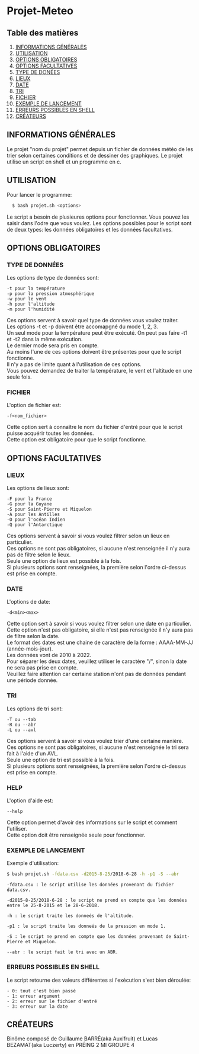 # Projet-Meteo


## Table des matières
1. [INFORMATIONS GÉNÉRALES](#informations-générales)
2. [UTILISATION](#utilisation)
3. [OPTIONS OBLIGATOIRES](#options-obligatoires)
4. [OPTIONS FACULTATIVES](#options-facultatives)
5. [TYPE DE DONÉES](#type-de-données)
6. [LIEUX](#lieux)
7. [DATE](#date)
8. [TRI](#tri)
9. [FICHIER](#fichier)
10. [EXEMPLE DE LANCEMENT](#exemple-de-lancement)
11. [ERREURS POSSIBLES EN SHELL](#erreurs-possibles-en-shell)
12. [CRÉATEURS](#créateurs)

## INFORMATIONS GÉNÉRALES

Le projet "nom du projet" permet depuis un fichier de données météo de les trier selon certaines conditions et de dessiner des graphiques. Le projet utilise un script en shell et un programme en c.

## UTILISATION

Pour lancer le programme:
```bash
  $ bash projet.sh <options>
```
Le script a besoin de plusieures options pour fonctionner. Vous pouvez les saisir dans l'odre que vous voulez.
Les options possibles pour le script sont de deux types: les données obligatoires et les données facultatives.

## OPTIONS OBLIGATOIRES

### TYPE DE DONNÉES

Les options de type de données sont:

	-t pour la température
	-p pour la pression atmosphérique
	-w pour le vent
	-h pour l'altitude
	-m pour l'humidité

Ces options servent à savoir quel type de données vous voulez traiter. <br />
Les options -t et -p doivent être accomapgné du mode 1, 2, 3. <br />
Un seul mode pour la température peut être exécuté. On peut pas faire -t1 et -t2 dans la même exécution. <br />
Le dernier mode sera pris en compte. <br />
Au moins l'une de ces options doivent être présentes pour que le script fonctionne. <br />
Il n'y a pas de limite quant à l'utilisation de ces options. <br />
Vous pouvez demandez de traiter la température, le vent et l'altitude en une seule fois. <br />

### FICHIER

L'option de fichier est:

	-f<nom_fichier>
	
Cette option sert à connaître le nom du fichier d'entré pour que le script puisse acquérir toutes les données. <br />
Cette option est obligatoire pour que le script fonctionne. <br />

## OPTIONS FACULTATIVES

### LIEUX

Les options de lieux sont:

	-F pour la France
	-G pour la Guyane
	-S pour Saint-Pierre et Miquelon
	-A pour les Antilles
	-O pour l'océan Indien
	-Q pour l'Antarctique

Ces options servent à savoir si vous voulez filtrer selon un lieux en particulier. <br />
Ces options ne sont pas obligatoires, si aucune n'est renseignée il n'y aura pas de filtre selon le lieux. <br />
Seule une option de lieux est possible à la fois. <br />
Si plusieurs options sont renseignées, la première selon l'ordre ci-dessus est prise en compte. <br />

### DATE

L'options de date:

	-d<min><max>

Cette option sert à savoir si vous voulez filtrer selon une date en particulier. <br />
Cette option n'est pas obligatoire, si elle n'est pas renseignée il n'y aura pas de filtre selon la date. <br />
Le format des dates est une chaine de caractère de la forme : AAAA-MM-JJ (année-mois-jour). <br />
Les données vont de 2010 à 2022. <br />
Pour séparer les deux dates, veuillez utiliser le caractère "/", sinon la date ne sera pas prise en compte. <br />
Veuillez faire attention car certaine station n'ont pas de données pendant une période donnée. <br />

### TRI

Les options de tri sont:

	-T ou --tab
	-R ou --abr
	-L ou --avl

Ces options servent à savoir si vous voulez trier d'une certaine manière. <br />
Ces options ne sont pas obligatoires, si aucune n'est renseignée le tri sera fait à l'aide d'un AVL. <br />
Seule une option de tri est possible à la fois. <br />
Si plusieurs options sont renseignées, la première selon l'ordre ci-dessus est prise en compte. <br />

### HELP

L'option d'aide est:

	--help

Cette option permet d'avoir des informations sur le script et comment l'utiliser. <br />
Cette option doit être renseignée seule pour fonctionner. <br />

### EXEMPLE DE LANCEMENT

Exemple d'utilisation:

```bash
$ bash projet.sh -fdata.csv -d2015-8-25/2018-6-28 -h -p1 -S --abr
```

	-fdata.csv : le script utilise les données provenant du fichier data.csv.
	
	-d2015-8-25/2018-6-28 : le script ne prend en compte que les données entre le 25-8-2015 et le 28-6-2018.
	
	-h : le script traite les donneés de l'altitude.
	
	-p1 : le script traite les donneés de la pression en mode 1.
	
	-S : le script ne prend en compte que les données provenant de Saint-Pierre et Miquelon.
	
	--abr : le script fait le tri avec un ABR.

### ERREURS POSSIBLES EN SHELL

Le script retourne des valeurs différentes si l'exécution s'est bien déroulée:

	- 0: tout c'est bien passé
	- 1: erreur argument
	- 2: erreur sur le fichier d'entré
	- 3: erreur sur la date

## CRÉATEURS

Binôme composé de Guillaume BARRÉ(aka Auxifruit) et Lucas BEZAMAT(aka Luczerty) en PRÉING 2 MI GROUPE 4
